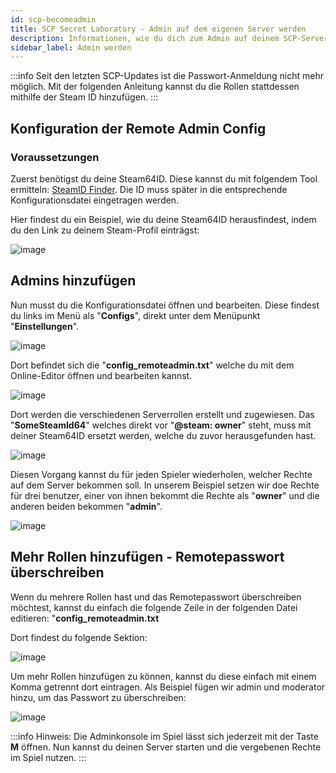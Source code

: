 ```yaml
---
id: scp-becomeadmin
title: SCP Secret Laboratory - Admin auf dem eigenen Server werden
description: Informationen, wie du dich zum Admin auf deinem SCP-Server von ZAP-Hosting.com machen kannst - ZAP-Hosting.com Dokumentation
sidebar_label: Admin werden
---
```


:::info
Seit den letzten SCP-Updates ist die Passwort-Anmeldung nicht mehr möglich. Mit der folgenden Anleitung kannst du die Rollen stattdessen mithilfe der Steam ID hinzufügen.
:::

## Konfiguration der Remote Admin Config

### Voraussetzungen

Zuerst benötigst du deine Steam64ID.
Diese kannst du mit folgendem Tool ermitteln: [SteamID Finder](https://steamid.io/lookup).
Die ID muss später in die entsprechende Konfigurationsdatei eingetragen werden.

Hier findest du ein Beispiel, wie du deine Steam64ID herausfindest, indem du den Link zu deinem Steam-Profil einträgst:

![image](https://user-images.githubusercontent.com/26007280/189888228-2dbc315d-9b48-499c-a765-de4bebeac6fa.png)

## Admins hinzufügen

Nun musst du die Konfigurationsdatei öffnen und bearbeiten. Diese findest du links im Menü als "**Configs**", direkt unter dem Menüpunkt "**Einstellungen**".

![image](https://user-images.githubusercontent.com/13604413/159181503-5c3ddda0-88e2-4bae-a2a0-a2160268ac0f.png)

Dort befindet sich die "**config_remoteadmin.txt**" welche du mit dem Online-Editor öffnen und bearbeiten kannst.

![image](https://user-images.githubusercontent.com/13604413/159181547-d354215d-2563-42ee-803e-673822364aed.png)

Dort werden die verschiedenen Serverrollen erstellt und zugewiesen.
Das "**SomeSteamId64**" welches direkt vor "**@steam: owner**" steht, muss mit deiner Steam64ID ersetzt werden, welche du zuvor herausgefunden hast.

![image](https://user-images.githubusercontent.com/13604413/159181591-fe0fb375-db67-45a6-8790-1a497e81c69b.png)

Diesen Vorgang kannst du für jeden Spieler wiederholen, welcher Rechte auf dem Server bekommen soll.
In unserem Beispiel setzen wir doe Rechte für drei benutzer, einer von ihnen bekommt die Rechte als "**owner**" und die anderen beiden bekommen "**admin**".

![image](https://user-images.githubusercontent.com/13604413/159181666-fd68aac0-2c42-470c-b0c2-b1448d67a2cd.png)

## Mehr Rollen hinzufügen - Remotepasswort überschreiben

Wenn du mehrere Rollen hast und das Remotepasswort überschreiben möchtest, kannst du einfach die folgende Zeile in der folgenden Datei editieren:
"**config_remoteadmin.txt**

Dort findest du folgende Sektion: 

![image](https://user-images.githubusercontent.com/26007280/189888266-1af83395-e867-4fde-9e4a-a442179bf704.png)

Um mehr Rollen hinzufügen zu können, kannst du diese einfach mit einem Komma getrennt dort eintragen. Als Beispiel fügen wir admin und moderator hinzu, um das Passwort zu überschreiben:

![image](https://user-images.githubusercontent.com/26007280/189888296-22f532af-44d4-4269-ba73-4a91686c5f66.png)

:::info
Hinweis: Die Adminkonsole im Spiel lässt sich jederzeit mit der Taste **M** öffnen. Nun kannst du deinen Server starten und die vergebenen Rechte im Spiel nutzen.
:::
